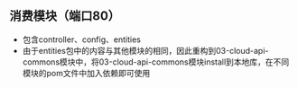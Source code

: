 ## 消费模块（端口80）

- 包含controller、config、entities
- 由于entities包中的内容与其他模块的相同，因此重构到03-cloud-api-commons模块中，将03-cloud-api-commons模块install到本地库，在不同模块的pom文件中加入依赖即可使用

